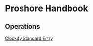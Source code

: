 # Proshore Handbook

## Operations
[Clockify Standard Entry](https://github.com/proshore/handbook/blob/main/operation/clockify.md)
